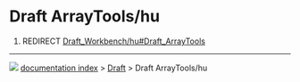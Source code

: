 # Draft ArrayTools/hu
1.  REDIRECT [Draft_Workbench/hu#Draft_ArrayTools](Draft_Workbench/hu#Draft_ArrayTools.md)



---
![](images/Button_right.svg) [documentation index](../README.md) > [Draft](Draft_Workbench.md) > Draft ArrayTools/hu
